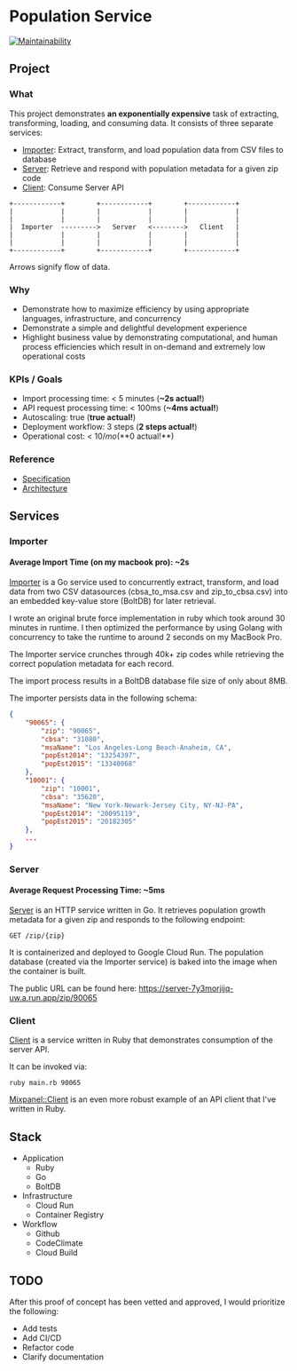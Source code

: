 # Population Service

[![Maintainability](https://api.codeclimate.com/v1/badges/bd189711b340c16cddce/maintainability)](https://codeclimate.com/github/keolo/population/maintainability)

## Project

### What

This project demonstrates **an exponentially expensive** task of extracting,
transforming, loading, and consuming data. It consists of three separate
services:

* [Importer](services/importer): Extract, transform, and load population data
  from CSV files to database
* [Server](services/server): Retrieve and respond with population metadata for
  a given zip code
* [Client](services/client): Consume Server API

```text
+------------+        +------------+        +------------+
|            |        |            |        |            |
|            |        |            |        |            |
|  Importer  --------->   Server   <-------->   Client   |
|            |        |            |        |            |
|            |        |            |        |            |
+------------+        +------------+        +------------+
```

Arrows signify flow of data.

### Why

* Demonstrate how to maximize efficiency by using appropriate languages,
  infrastructure, and concurrency
* Demonstrate a simple and delightful development experience
* Highlight business value by demonstrating computational, and human
  process efficiencies which result in on-demand and extremely low operational
  costs

### KPIs / Goals

* Import processing time: < 5 minutes (**~2s actual!**)
* API request processing time: < 100ms (**~4ms actual!**)
* Autoscaling: true (**true actual!**)
* Deployment workflow: 3 steps (**2 steps actual!**)
* Operational cost: < $10/mo (**$0 actual!**)

### Reference

* [Specification](docs/specification.md)
* [Architecture](docs/architecture.md)

## Services

### Importer

#### Average Import Time (on my macbook pro): ~2s

[Importer](services/importer) is a Go service used to concurrently extract,
transform, and load data from two CSV datasources (cbsa_to_msa.csv and
zip_to_cbsa.csv) into an embedded key-value store (BoltDB) for later retrieval.

I wrote an original brute force implementation in ruby which took around 30
minutes in runtime. I then optimized the performance by using Golang with
concurrency to take the runtime to around 2 seconds on my MacBook Pro.

The Importer service crunches through 40k+ zip codes while retrieving the
correct population metadata for each record.

The import process results in a BoltDB database file size of only about 8MB.

The importer persists data in the following schema:

```json
{
    "90065": {
        "zip": "90065",
        "cbsa": "31080",
        "msaName": "Los Angeles-Long Beach-Anaheim, CA",
        "popEst2014": "13254397",
        "popEst2015": "13340068"
    },
    "10001": {
        "zip": "10001",
        "cbsa": "35620",
        "msaName": "New York-Newark-Jersey City, NY-NJ-PA",
        "popEst2014": "20095119",
        "popEst2015": "20182305"
    },
    ...
}
```

### Server

#### Average Request Processing Time: ~5ms

[Server](services/server) is an HTTP service written in Go. It retrieves population
growth metadata for a given zip and responds to the following endpoint:

`GET /zip/{zip}`

It is containerized and deployed to Google Cloud Run. The
population database (created via the Importer service) is baked into the image
when the container is built.

The public URL can be found here: https://server-7y3morjijq-uw.a.run.app/zip/90065

### Client

[Client](services/client) is a service written in Ruby that demonstrates
consumption of the server API.

It can be invoked via:

`ruby main.rb 90065`

[Mixpanel::Client](https://github.com/keolo/mixpanel_client) is an even more
robust example of an API client that I've written in Ruby.

## Stack

* Application
  * Ruby
  * Go
  * BoltDB
* Infrastructure
  * Cloud Run
  * Container Registry
* Workflow
  * Github
  * CodeClimate
  * Cloud Build

## TODO

After this proof of concept has been vetted and approved, I would prioritize
the following:

* Add tests
* Add CI/CD
* Refactor code
* Clarify documentation
